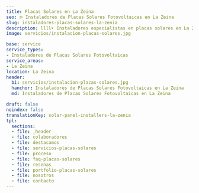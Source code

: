 ```yaml
---
title: Placas Solares en La Zeina
seo: ᐅ Instaladores de Placas Solares Fotovoltaicas en La Zeina
slug: instaladores-placas-solares-la-zenia
description: llll➤ Instaladores especialistas en placas solares en La Zeina. Soluciones sostenibles y eficientes. Mejores técnicas y precios competitivos ✅ ¡Contáctanos!
image: servicios/instalacion-placas-solares.jpg

base: service
service_types:
- Instaladores de Placas Solares Fotovoltaicas
service_areas:
- La Zeina
location: La Zeina
header:
  bi: servicios/instalacion-placas-solares.jpg
  hanchor: Instaladores de Placas Solares Fotovoltaicas en La Zeina
  md: Instaladores de Placas Solares Fotovoltaicas en La Zeina

draft: false
noindex: false
translationKey: solar-panel-installers-la-zenia
tpl:
  sections:
  - file: _header
  - file: colaboradores
  - file: destacamos
  - file: servicios-placas-solares
  - file: proceso
  - file: faq-placas-solares
  - file: resenas
  - file: portfolio-placas-solares
  - file: nosotros
  - file: contacto
---
```

